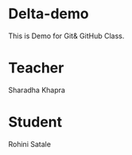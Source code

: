 # Delta-demo
This is Demo for Git&amp; GitHub Class.

# Teacher
Sharadha Khapra

# Student
Rohini Satale